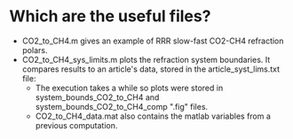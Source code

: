 # Which are the useful files?

  - CO2_to_CH4.m gives an example of RRR slow-fast CO2-CH4 refraction polars.
  - CO2_to_CH4_sys_limits.m plots the refraction system boundaries. It compares results to an article's data, stored in the article_syst_lims.txt file:
    - The execution takes a while so plots were stored in system_bounds_CO2_to_CH4 and system_bounds_CO2_to_CH4_comp ".fig" files.
    - CO2_to_CH4_data.mat also contains the matlab variables from a previous computation.
